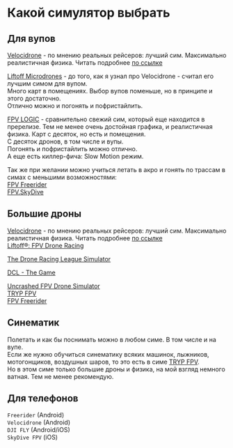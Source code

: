# Какой симулятор выбрать

## Для вупов
[Velocidrone](Velocidrone.md) - по мнению реальных рейсеров: лучший сим. Максимально реалистичная физика. Читать подробнее [по ссылке](Velocidrone.md)

[Liftoff Microdrones](https://store.steampowered.com/app/1432320/Liftoff_Micro_Drones/) - до того, как я узнал про Velocidrone - считал его лучшим симом для вупом.  
Много карт в помещениях. Выбор вупов поменьше, но в принципе и этого достаточно.  
Отлично можно и погонять и пофристайлить.  

[FPV LOGIC](FPV_LOGIC.md) - сравнительно свежий сим, который еще находится в пререлизе. Тем не менее очень достойная графика, и реалистичная физика. Карт с десяток, но есть и помещения.  
С десяток дронов, в том числе и вупы.  
Погонять и пофристайлить можно отлично.  
А еще есть киллер-фича:  Slow Motion режим.  

Так же при желании можно учиться летать в акро и гонять по трассам в симах с меньшими возможностями:  
[FPV Freerider](FPV_Freerider.md)  
[FPV.SkyDive](FPV.SkyDive.md)  

## Большие дроны
[Velocidrone](Velocidrone.md) - по мнению реальных рейсеров: лучший сим. Максимально реалистичная физика. Читать подробнее [по ссылке](Velocidrone.md)  
[Liftoff®: FPV Drone Racing](Liftoff.md)  

[The Drone Racing League Simulator](https://store.steampowered.com/app/641780/The_Drone_Racing_League_Simulator/)  

[DCL - The Game](https://store.steampowered.com/app/964570/DCL__The_Game/) 
 
[Uncrashed  FPV Drone Simulator](https://store.steampowered.com/app/1682970/Uncrashed__FPV_Drone_Simulator/)  
[TRYP FPV](https://store.steampowered.com/app/1881200/TRYP_FPV_Drone_Racer_Simulator/)  
[FPV Freerider](FPV_Freerider.md)  


## Синематик
Полетать и как бы поснимать можно в любом симе. В том числе и на вупе.  
Если же нужно обучиться синематику всяких машинок, лыжников, мотогонщиков, воздушных шаров, то это есть в симе [TRYP FPV](TRYP_FPV.md).  
Но в этом симе только большие дроны и физика, на мой взгляд немного ватная. Тем не менее рекомендую.

## Для телефонов
`Freerider` (Android)  
`Velocidrone` (Android)  
`DJI FLY` (Android/iOS)  
`SkyDive FPV` (iOS)  

